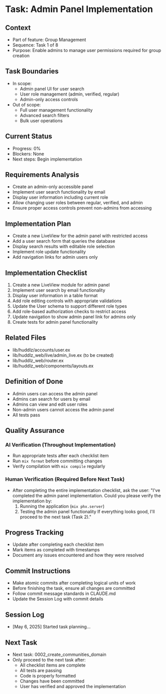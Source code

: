 # Task: Admin Panel Implementation

## Context
- Part of feature: Group Management
- Sequence: Task 1 of 8
- Purpose: Enable admins to manage user permissions required for group creation

## Task Boundaries
- In scope: 
  - Admin panel UI for user search
  - User role management (admin, verified, regular)
  - Admin-only access controls
- Out of scope: 
  - Full user management functionality
  - Advanced search filters
  - Bulk user operations

## Current Status
- Progress: 0%
- Blockers: None
- Next steps: Begin implementation

## Requirements Analysis
- Create an admin-only accessible panel
- Implement user search functionality by email
- Display user information including current role
- Allow changing user roles between regular, verified, and admin
- Ensure proper access controls prevent non-admins from accessing

## Implementation Plan
- Create a new LiveView for the admin panel with restricted access
- Add a user search form that queries the database
- Display search results with editable role selection
- Implement role update functionality
- Add navigation links for admin users only

## Implementation Checklist
1. Create a new LiveView module for admin panel 
2. Implement user search by email functionality
3. Display user information in a table format
4. Add role editing controls with appropriate validations
5. Update the User schema to support different role types
6. Add role-based authorization checks to restrict access
7. Update navigation to show admin panel link for admins only
8. Create tests for admin panel functionality

## Related Files
- lib/huddlz/accounts/user.ex
- lib/huddlz_web/live/admin_live.ex (to be created)
- lib/huddlz_web/router.ex
- lib/huddlz_web/components/layouts.ex

## Definition of Done
- Admin users can access the admin panel
- Admins can search for users by email
- Admins can view and edit user roles
- Non-admin users cannot access the admin panel
- All tests pass

## Quality Assurance

### AI Verification (Throughout Implementation)
- Run appropriate tests after each checklist item
- Run `mix format` before committing changes
- Verify compilation with `mix compile` regularly

### Human Verification (Required Before Next Task)
- After completing the entire implementation checklist, ask the user:
  "I've completed the admin panel implementation. Could you please verify the implementation by:
   1. Running the application (`mix phx.server`)
   2. Testing the admin panel functionality
   If everything looks good, I'll proceed to the next task (Task 2)."

## Progress Tracking
- Update after completing each checklist item
- Mark items as completed with timestamps
- Document any issues encountered and how they were resolved

## Commit Instructions
- Make atomic commits after completing logical units of work
- Before finishing the task, ensure all changes are committed
- Follow commit message standards in CLAUDE.md
- Update the Session Log with commit details

## Session Log
- [May 6, 2025] Started task planning...

## Next Task
- Next task: 0002_create_communities_domain
- Only proceed to the next task after:
  - All checklist items are complete
  - All tests are passing
  - Code is properly formatted
  - Changes have been committed
  - User has verified and approved the implementation